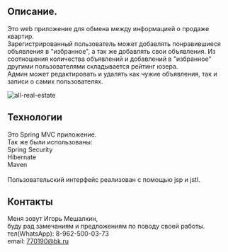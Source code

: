 Описание.
-------------
Это web приложение для обмена между информацией о продаже квартир. <br>
Зарегистрированный пользователь может добавлять понравившиеся объявления в "избранное", а так же добавлять свои объявления. Из соотношения количества объявлений и добавлений в "избранное" другими пользователями складывается рейтинг юзера. <br>
Админ может редактировать и удалять как чужие объявления, так и записи о самих пользователях. 

![all-real-estate](https://user-images.githubusercontent.com/97287038/201508446-88ecc317-44d5-4716-998a-e57cc59e3e13.jpg)

Технологии
-----------
Это Spring MVC приложение. <br>
Так же были использованы: <br>
Spring Security <br>
Hibernate <br>
Maven <br>
 <br>
Пользовательский интерфейс реализован с помощью jsp и jstl.

Контакты
-----------
Меня зовут Игорь Мешалкин,   <br> буду рад замечаниям и предложениям по поводу своей работы.   <br>
тел(WhatsApp): 8-962-500-03-73   <br>
email: 770190@bk.ru
